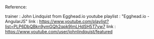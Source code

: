 Reference:

trainer : John Lindquist from Egghead.io
youtube playlist : "Egghead.io - AngularJS"
link : https://www.youtube.com/playlist?list=PLP6DbQBkn9ymGQh2qpk9ImLHdSH5T7yw7
link : https://www.youtube.com/user/johnlindquist/featured


